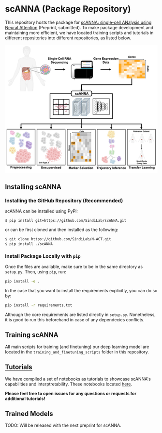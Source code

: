 # scANNA (Package Repository)


This repository hosts the package for [scANNA: single-cell ANalysis using Neural Attention]() (Preprint, submitted). To make package development and maintaining more efficient, we have located training scripts and tutorials in different repositories into different repositories, as listed below.

![scANNA_Diagram](scANNA_overview.jpg)

## Installing scANNA
### Installing the GitHub Repository (Recommended)
scANNA can be installed using PyPI:
```
$ pip install git+https://github.com/SindiLab/scANNA.git
```
or can be first cloned and then installed as the following:
```
$ git clone https://github.com/SindiLab/N-ACT.git
$ pip install ./scANNA
```

### Install Package Locally with `pip`
Once the files are available, make sure to be in the same directory as `setup.py`. Then, using `pip`, run:

````bash
pip install -e .
````
In the case that you want to install the requirements explicitly, you can do so by:
````bash
pip install -r requirements.txt
````
Although the core requirements are listed directly in `setup.py`. Nonetheless, it is good to run this beforehand in case of any dependecies conflicts.

## Training scANNA
All main scripts for training (and finetuning) our deep learning model are located in the `training_and_finetuning_scripts` folder in this repository.

## [Tutorials](https://github.com/SindiLab/Tutorials/tree/main/scANNA)
We have compiled a set of notebooks as tutorials to showcase scANNA's capabilities and interptretability. These notebooks located [here](https://github.com/SindiLab/Tutorials/tree/main/scANNA). 

**Please feel free to open issues for any questions or requests for additional tutorials!**

## Trained Models
TODO: Will be released with the next preprint for scANNA.

